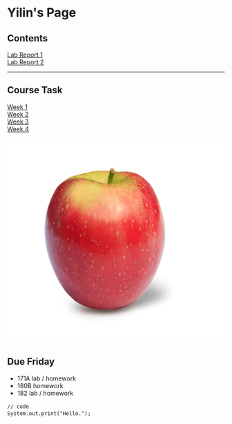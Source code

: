 # Yilin's Page

## Contents
[Lab Report 1](lab-report-1-week-2.html)
<br/>[Lab Report 2](lab-report-1-week-2.html)

***


## Course Task
[Week 1](https://ucsd-cse15l-w22.github.io/week/week1/)
<br/> [Week 2](https://ucsd-cse15l-w22.github.io/week/week2/)
<br/> [Week 3](https://ucsd-cse15l-w22.github.io/week/week3/)
<br/> [Week 4](https://ucsd-cse15l-w22.github.io/week/week4/)


<p align = "center">
    <img src="applepic.png" width="600" height="472" />
</p>

## Due Friday
* 171A lab / homework
* 180B homework
* 182 lab / homework

```
// code
System.out.print("Hello.");
```

